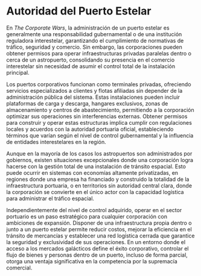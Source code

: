 # Autoridad del Puerto Estelar

En _The Corporate Wars_, la administración de un puerto estelar es generalmente una responsabilidad gubernamental o de una institución reguladora interestelar, garantizando el cumplimiento de normativas de tráfico, seguridad y comercio. Sin embargo, las corporaciones pueden obtener permisos para operar infraestructuras privadas paralelas dentro o cerca de un astropuerto, consolidando su presencia en el comercio interestelar sin necesidad de asumir el control total de la instalación principal.

Los puertos corporativos funcionan como terminales privadas, ofreciendo servicios especializados a clientes y flotas afiliadas sin depender de la administración pública del sistema. Estas instalaciones pueden incluir plataformas de carga y descarga, hangares exclusivos, zonas de almacenamiento y centros de abastecimiento, permitiendo a la corporación optimizar sus operaciones sin interferencias externas. Obtener permisos para construir y operar estas estructuras implica cumplir con regulaciones locales y acuerdos con la autoridad portuaria oficial, estableciendo términos que varían según el nivel de control gubernamental y la influencia de entidades interestelares en la región.

Aunque en la mayoría de los casos los astropuertos son administrados por gobiernos, existen situaciones excepcionales donde una corporación logra hacerse con la gestión total de una instalación de tránsito espacial. Esto puede ocurrir en sistemas con economías altamente privatizadas, en regiones donde una empresa ha financiado y construido la totalidad de la infraestructura portuaria, o en territorios sin autoridad central clara, donde la corporación se convierte en el único actor con la capacidad logística para administrar el tráfico espacial.

Independientemente del nivel de control adquirido, operar en el sector portuario es un paso estratégico para cualquier corporación con ambiciones de expansión. Disponer de una infraestructura propia dentro o junto a un puerto estelar permite reducir costos, mejorar la eficiencia en el tránsito de mercancías y establecer una red logística cerrada que garantice la seguridad y exclusividad de sus operaciones. En un entorno donde el acceso a los mercados galácticos define el éxito corporativo, controlar el flujo de bienes y personas dentro de un puerto, incluso de forma parcial, otorga una ventaja significativa en la competencia por la supremacía comercial.

